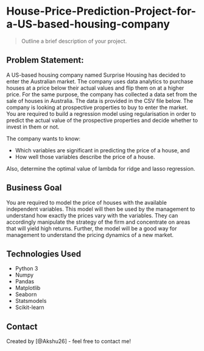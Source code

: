 # House-Price-Prediction-Project-for-a-US-based-housing-company
> Outline a brief description of your project.


## Problem Statement:
A US-based housing company named Surprise Housing has decided to enter the Australian market. The company uses data analytics to purchase houses at a price below their actual values and flip them on at a higher price. For the same purpose, the company has collected a data set from the sale of houses in Australia. The data is provided in the CSV file below.
The company is looking at prospective properties to buy to enter the market. You are required to build a regression model using regularisation in order to predict the actual value of the prospective properties and decide whether to invest in them or not.

The company wants to know:
* Which variables are significant in predicting the price of a house, and
* How well those variables describe the price of a house.

 Also, determine the optimal value of lambda for ridge and lasso regression.

<!-- You can include any other section that is pertinent to your problem -->

## Business Goal
You are required to model the price of houses with the available independent variables. This model will then be used by the management to understand how exactly the prices vary with the variables. They can accordingly manipulate the strategy of the firm and concentrate on areas that will yield high returns. Further, the model will be a good way for management to understand the pricing dynamics of a new market.

<!-- You don't have to answer all the questions - just the ones relevant to your project. -->


<!-- You don't have to answer all the questions - just the ones relevant to your project. -->


## Technologies Used
* Python 3
* Numpy
* Pandas
* Matplotlib
* Seaborn
* Statsmodels
* Scikit-learn

<!-- As the libraries versions keep on changing, it is recommended to mention the version of library used in this project -->

## Contact
Created by [@Akshu26] - feel free to contact me!


<!-- Optional -->
<!-- ## License -->
<!-- This project is open source and available under the [... License](). -->

<!-- You don't have to include all sections - just the one's relevant to your project -->
